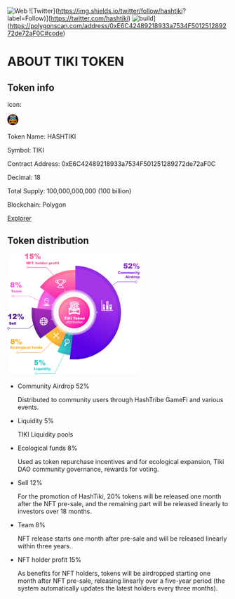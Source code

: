 ![Web](https://img.shields.io/badge/web-hashtiki.fun-orange.svg?style=plastic)
![Twitter](https://img.shields.io/twitter/follow/hashtiki? label=Follow)](https://twitter.com/hashtiki)
![build](https://img.shields.io/badge/build-passing-brightgreen)](https://polygonscan.com/address/0xE6C42489218933a7534F501251289272de72aF0C#code)




# ABOUT TIKI TOKEN

## Token info

icon: 

<div  align="left">    
<img src=./img/HASHTIKI_ICON.png  width=5% />
</div>

Token Name: HASHTIKI

Symbol: TIKI

Contract Address:  0xE6C42489218933a7534F501251289272de72aF0C

Decimal: 18

Total Supply: 100,000,000,000 (100 billion) 

Blockchain: Polygon

[Explorer](https://polygonscan.com/token/0xE6C42489218933a7534F501251289272de72aF0C)





## Token distribution
<div  align="left">    
<img src=./img/tiki-token-gov-dis.png  width=60% />
</div>







- Community Airdrop 52%

  Distributed to community users through HashTribe GameFi and various events. 



- Liquidity 5%

  TIKI Liquidity pools



- Ecological funds 8%

  Used as token repurchase incentives and for ecological expansion, Tiki DAO community governance, rewards for voting.  



- Sell 12% 

  For the promotion of HashTiki, 20% tokens will be released one month after the NFT pre-sale, and the remaining part will be released linearly to investors over 18 months.



- Team 8%

  NFT release starts one month after pre-sale and will be released linearly within three years.



- NFT holder profit 15%

  As benefits for NFT holders, tokens will be airdropped starting one month after NFT pre-sale, releasing linearly over a five-year period (the system automatically updates the latest holders every three months).

